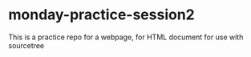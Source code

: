 # monday-practice-session2
This is a practice repo for a webpage, for HTML document for use with sourcetree
